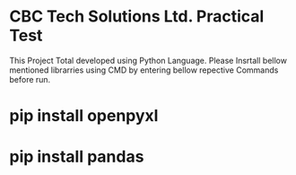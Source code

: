 # CBC Tech Solutions Ltd. Practical Test
This Project Total developed using Python Language.
Please Insrtall bellow mentioned librarries using CMD by entering bellow repective Commands before run.
# pip install openpyxl
# pip install pandas
